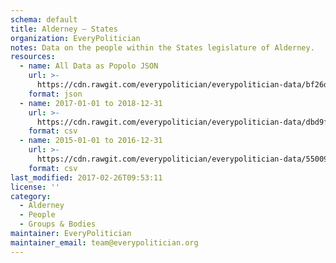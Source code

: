 ```yaml
---
schema: default
title: Alderney — States
organization: EveryPolitician
notes: Data on the people within the States legislature of Alderney.
resources:
  - name: All Data as Popolo JSON
    url: >-
      https://cdn.rawgit.com/everypolitician/everypolitician-data/bf26d336c7b025c01abb7d442ec17ca22c4e5d3e/data/Alderney/States/ep-popolo-v1.0.json
    format: json
  - name: 2017-01-01 to 2018-12-31
    url: >-
      https://cdn.rawgit.com/everypolitician/everypolitician-data/dbd9f77674ff05625c89bc5e6b61f936515369ce/data/Alderney/States/term-2017.csv
    format: csv
  - name: 2015-01-01 to 2016-12-31
    url: >-
      https://cdn.rawgit.com/everypolitician/everypolitician-data/550097b6f223687964943203cf5797c8c4ce28e3/data/Alderney/States/term-2014.csv
    format: csv
last_modified: 2017-02-26T09:53:11
license: ''
category:
  - Alderney
  - People
  - Groups & Bodies
maintainer: EveryPolitician
maintainer_email: team@everypolitician.org
---
```


